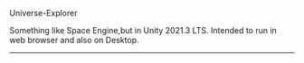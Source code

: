 Universe-Explorer


Something like Space Engine,but in Unity 2021.3 LTS.
Intended to run in web browser and also on Desktop.

---------------------
